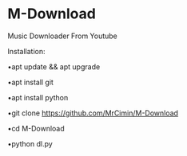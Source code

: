 # M-Download
Music Downloader From Youtube

Installation:

•apt update && apt upgrade

•apt install git

•apt install python

•git clone https://github.com/MrCimin/M-Download

•cd M-Download

•python dl.py
